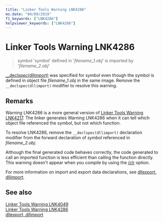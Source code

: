 ```yaml
---
title: "Linker Tools Warning LNK4286"
ms.date: "04/09/2019"
f1_keywords: ["LNK4286"]
helpviewer_keywords: ["LNK4286"]
---
```

# Linker Tools Warning LNK4286

> symbol '*symbol*' defined in '*filename_1.obj*' is imported by '*filename_2.obj*'

[__declspec(dllimport)](../../cpp/dllexport-dllimport.md) was specified for *symbol* even though the symbol is defined in object file *filename_1.obj* in the same image. Remove the `__declspec(dllimport)` modifier to resolve this warning.

## Remarks

Warning LNK4286 is a more general version of [Linker Tools Warning LNK4217](linker-tools-warning-lnk4217.md). The linker generates Warning LNK4286 when it can tell which object file referenced the symbol, but not which function.

To resolve LNK4286, remove the `__declspec(dllimport)` declaration modifier from the forward declaration of *symbol* referenced in *filename_2.obj*.

Although the final generated code behaves correctly, the code generated to call an imported function is less efficient than calling the function directly. This warning doesn't appear when you compile by using the [/clr](../../build/reference/clr-common-language-runtime-compilation.md) option.

For more information on import and export data declarations, see [dllexport, dllimport](../../cpp/dllexport-dllimport.md).

## See also

[Linker Tools Warning LNK4049](linker-tools-warning-lnk4049.md) \
[Linker Tools Warning LNK4286](linker-tools-warning-lnk4286.md) \
[dllexport, dllimport](../../cpp/dllexport-dllimport.md)